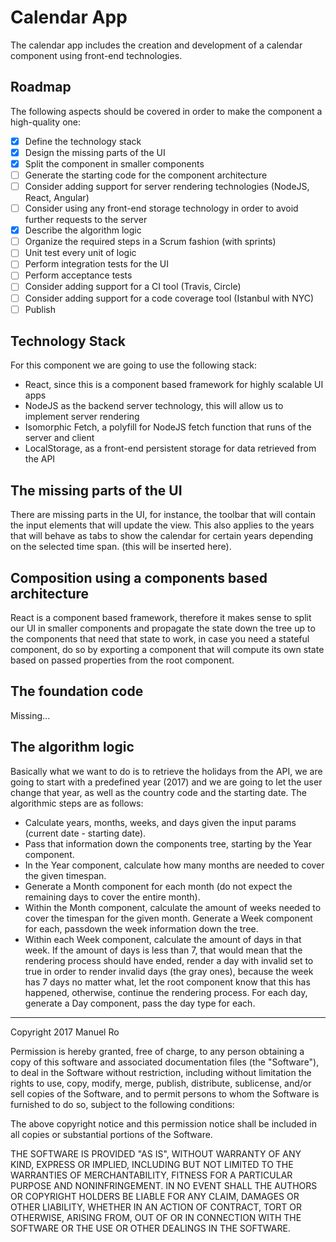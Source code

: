 # Calendar App
The calendar app includes the creation and development of a calendar component using front-end technologies.

## Roadmap
The following aspects should be covered in order to make the component a high-quality one:
- [x] Define the technology stack
- [x] Design the missing parts of the UI
- [x] Split the component in smaller components
- [ ] Generate the starting code for the component architecture
- [ ] Consider adding support for server rendering technologies (NodeJS, React, Angular)
- [ ] Consider using any front-end storage technology in order to avoid further requests to the server
- [x] Describe the algorithm logic
- [ ] Organize the required steps in a Scrum fashion (with sprints)
- [ ] Unit test every unit of logic
- [ ] Perform integration tests for the UI
- [ ] Perform acceptance tests
- [ ] Consider adding support for a CI tool (Travis, Circle)
- [ ] Consider adding support for a code coverage tool (Istanbul with NYC)
- [ ] Publish

## Technology Stack
For this component we are going to use the following stack:
- React, since this is a component based framework for highly scalable UI apps
- NodeJS as the backend server technology, this will allow us to implement server rendering
- Isomorphic Fetch, a polyfill for NodeJS fetch function that runs of the server and client
- LocalStorage, as a front-end persistent storage for data retrieved from the API

## The missing parts of the UI
There are missing parts in the UI, for instance, the toolbar that will contain the input elements that will update the view. This also applies to the years that will behave as tabs to show the calendar for certain years depending on the selected time span.
(this will be inserted here).

## Composition using a components based architecture
React is a component based framework, therefore it makes sense to split our UI in smaller components and propagate the state down the tree up to the components that need that state to work, in case you need a stateful component, do so by exporting a component that will compute its own state based on passed properties from the root component.

## The foundation code
Missing...

## The algorithm logic
Basically what we want to do is to retrieve the holidays from the API, we are going to start with a predefined year (2017) and we are going to let the user change that year, as well as the country code and the starting date. The algorithmic steps are as follows:
- Calculate years, months, weeks, and days given the input params (current date - starting date).
- Pass that information down the components tree, starting by the Year component.
- In the Year component, calculate how many months are needed to cover the given timespan.
- Generate a Month component for each month (do not expect the remaining days to cover the entire month).
- Within the Month component, calculate the amount of weeks needed to cover the timespan for the given month. Generate a Week component for each, passdown the week information down the tree.
- Within each Week component, calculate the amount of days in that week. If the amount of days is less than 7, that would mean that the rendering process should have ended, render a day with invalid set to true in order to render invalid days (the gray ones), because the week has 7 days no matter what, let the root component know that this has happened, otherwise, continue the rendering process. For each day, generate a Day component, pass the day type for each.

___
Copyright 2017 Manuel Ro

Permission is hereby granted, free of charge, to any person obtaining a copy of this software and associated documentation files (the "Software"), to deal in the Software without restriction, including without limitation the rights to use, copy, modify, merge, publish, distribute, sublicense, and/or sell copies of the Software, and to permit persons to whom the Software is furnished to do so, subject to the following conditions:

The above copyright notice and this permission notice shall be included in all copies or substantial portions of the Software.

THE SOFTWARE IS PROVIDED "AS IS", WITHOUT WARRANTY OF ANY KIND, EXPRESS OR IMPLIED, INCLUDING BUT NOT LIMITED TO THE WARRANTIES OF MERCHANTABILITY, FITNESS FOR A PARTICULAR PURPOSE AND NONINFRINGEMENT. IN NO EVENT SHALL THE AUTHORS OR COPYRIGHT HOLDERS BE LIABLE FOR ANY CLAIM, DAMAGES OR OTHER LIABILITY, WHETHER IN AN ACTION OF CONTRACT, TORT OR OTHERWISE, ARISING FROM, OUT OF OR IN CONNECTION WITH THE SOFTWARE OR THE USE OR OTHER DEALINGS IN THE SOFTWARE.
